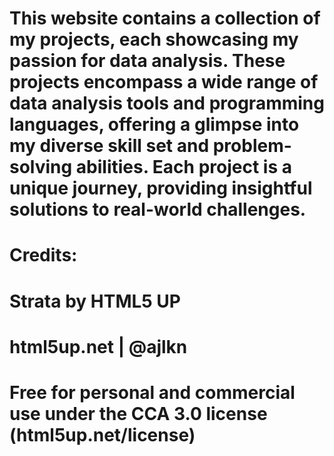 # This website contains a collection of my projects, each showcasing my passion for data analysis. These projects encompass a wide range of data analysis tools and programming languages, offering a glimpse into my diverse skill set and problem-solving abilities. Each project is a unique journey, providing insightful solutions to real-world challenges.


# Credits:
# Strata by HTML5 UP
# html5up.net | @ajlkn
# Free for personal and commercial use under the CCA 3.0 license (html5up.net/license)
